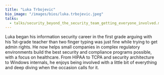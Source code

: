 ```yaml
---
title: "Luka Trbojevic"
bio_image: "/images/bios/luka.trbojevic.jpeg"
talks:
  - talks/security_beyond_the_security_team_getting_everyone_involved.md
---
```

Luka began his information security career in the first grade arguing with his 1st-grade teacher than two finger typing was just fine while trying to get admin rights. He now helps small companies in complex regulatory environments build the best security and compliance programs possible, with a focus on healthcare. From HIPAA to TCPA and security architecture to Windows internals, he enjoys being involved with a little bit of everything and deep diving when the occasion calls for it.